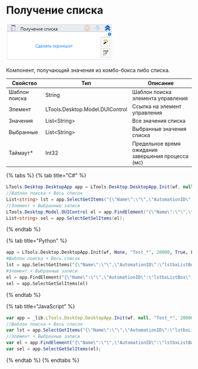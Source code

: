 # Получение списка

![](<../../../../.gitbook/assets/image (107).png>)

Компонент, получающий значения из комбо-бокса либо списка.

| Свойство      | Тип                             | Описание                                           |
| ------------- | ------------------------------- | -------------------------------------------------- |
| Шаблон поиска | String                          | Шаблон поиска элемента управления                  |
| Элемент       | LTools.Desktop.Model.DUIControl | Ссылка на элемент управления                       |
| Значения      | List\<String>                   | Все значения списка                                |
| Выбранные     | List\<String>                   | Выбранные значения списка                          |
| Таймаут\*     | Int32                           | Предельное время ожидания завершения процесса (мс) |

{% tabs %}
{% tab title="C#" %}
```csharp
LTools.Desktop.DesktopApp app = LTools.Desktop.DesktopApp.Init(wf, null, "Test_*", 20000, true, LTools.Desktop.Model.DesktopTypes.UIAUTOMATION);
//Шаблон поиска + Весь список
List<string> lst = app.SelectGetItems("{\"Name\":\"\",\"AutomationID\":\"lstbxListBox\",\"ClassName\":\"ListBox\",\"AUIProperties\":[],\"TextSearchMode\":0,\"IsRoot\":false,\"IsQuickSearch\":false}");
//Элемент + Выбранные записи
LTools.Desktop.Model.DUIControl el = app.FindElement("{\"Name\":\"\",\"AutomationID\":\"lstbxListBox\",\"ClassName\":\"ListBox\",\"AUIProperties\":[],\"TextSearchMode\":0,\"IsRoot\":false,\"IsQuickSearch\":false}");
List<string> sel = app.SelectGetSelItems(el);
```
{% endtab %}

{% tab title="Python" %}
```python
app = LTools.Desktop.DesktopApp.Init(wf, None, "Test_*", 20000, True, LTools.Desktop.Model.DesktopTypes.UIAUTOMATION)
#Шаблон поиска + Весь список
lst = app.SelectGetItems("{\"Name\":\"\",\"AutomationID\":\"lstbxListBox\",\"ClassName\":\"ListBox\",\"AUIProperties\":[],\"TextSearchMode\":0,\"IsRoot\":false,\"IsQuickSearch\":false}")
#Элемент + Выбранные записи
el = app.FindElement("{\"Name\":\"\",\"AutomationID\":\"lstbxListBox\",\"ClassName\":\"ListBox\",\"AUIProperties\":[],\"TextSearchMode\":0,\"IsRoot\":false,\"IsQuickSearch\":false}")
sel = app.SelectGetSelItems(el)
```
{% endtab %}

{% tab title="JavaScript" %}
```javascript
var app = _lib.LTools.Desktop.DesktopApp.Init(wf, null, "Test_*", 20000, true, _lib.LTools.Desktop.Model.DesktopTypes.UIAUTOMATION);
//Шаблон поиска + Весь список
var lst = app.SelectGetItems("{\"Name\":\"\",\"AutomationID\":\"lstbxListBox\",\"ClassName\":\"ListBox\",\"AUIProperties\":[],\"TextSearchMode\":0,\"IsRoot\":false,\"IsQuickSearch\":false}");
//Элемент + Выбранные записи
var el = app.FindElement("{\"Name\":\"\",\"AutomationID\":\"lstbxListBox\",\"ClassName\":\"ListBox\",\"AUIProperties\":[],\"TextSearchMode\":0,\"IsRoot\":false,\"IsQuickSearch\":false}");
var sel = app.SelectGetSelItems(el);
```
{% endtab %}
{% endtabs %}
